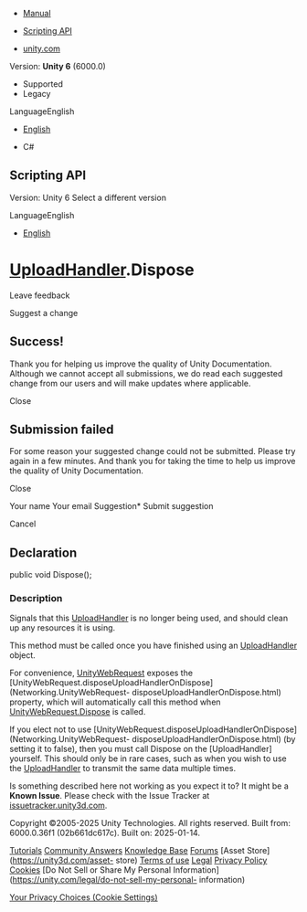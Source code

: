 [ ]()

  * [Manual](../Manual/index.html)
  * [Scripting API](../ScriptReference/index.html)

  * [unity.com](https://unity.com/)

Version: **Unity 6** (6000.0)

  * Supported
  * Legacy

LanguageEnglish

  * [English]()

  * C#

[ ](https://docs.unity3d.com)

## Scripting API

Version: Unity 6 Select a different version

LanguageEnglish

  * [English]()

#  [UploadHandler](Networking.UploadHandler.html).Dispose

Leave feedback

Suggest a change

## Success!

Thank you for helping us improve the quality of Unity Documentation. Although
we cannot accept all submissions, we do read each suggested change from our
users and will make updates where applicable.

Close

## Submission failed

For some reason your suggested change could not be submitted. Please <a>try
again</a> in a few minutes. And thank you for taking the time to help us
improve the quality of Unity Documentation.

Close

Your name Your email Suggestion* Submit suggestion

Cancel

[ ]()

## Declaration

public void Dispose();

### Description

Signals that this [UploadHandler](Networking.UploadHandler.html) is no longer
being used, and should clean up any resources it is using.

This method must be called once you have finished using an
[UploadHandler](Networking.UploadHandler.html) object.  
  
For convenience, [UnityWebRequest](Networking.UnityWebRequest.html) exposes
the
[UnityWebRequest.disposeUploadHandlerOnDispose](Networking.UnityWebRequest-
disposeUploadHandlerOnDispose.html) property, which will automatically call
this method when
[UnityWebRequest.Dispose](Networking.UnityWebRequest.Dispose.html) is called.  
  
If you elect not to use
[UnityWebRequest.disposeUploadHandlerOnDispose](Networking.UnityWebRequest-
disposeUploadHandlerOnDispose.html) (by setting it to false), then you must
call Dispose on the [UploadHandler] yourself. This should only be in rare
cases, such as when you wish to use the
[UploadHandler](Networking.UploadHandler.html) to transmit the same data
multiple times.

Is something described here not working as you expect it to? It might be a
**Known Issue**. Please check with the Issue Tracker at
[issuetracker.unity3d.com](https://issuetracker.unity3d.com).

Copyright ©2005-2025 Unity Technologies. All rights reserved. Built from:
6000.0.36f1 (02b661dc617c). Built on: 2025-01-14.

[Tutorials](https://unity3d.com/learn) [Community
Answers](https://answers.unity3d.com) [Knowledge
Base](https://support.unity3d.com/hc/en-us)
[Forums](https://forum.unity3d.com) [Asset Store](https://unity3d.com/asset-
store) [Terms of use](https://docs.unity3d.com/Manual/TermsOfUse.html)
[Legal](https://unity.com/legal) [Privacy
Policy](https://unity.com/legal/privacy-policy)
[Cookies](https://unity.com/legal/cookie-policy) [Do Not Sell or Share My
Personal Information](https://unity.com/legal/do-not-sell-my-personal-
information)

[Your Privacy Choices (Cookie Settings)](javascript:void\(0\);)

